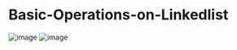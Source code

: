 # Basic-Operations-on-Linkedlist

![image](https://user-images.githubusercontent.com/53177368/97501359-1ea7c680-1997-11eb-948d-925bdb51e96b.png)
![image](https://user-images.githubusercontent.com/53177368/97501576-82ca8a80-1997-11eb-9d2f-df83b3ce25c4.png)
